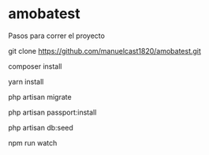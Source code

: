# amobatest

Pasos para correr el proyecto

git clone https://github.com/manuelcast1820/amobatest.git

composer install

yarn install

php artisan migrate

php artisan passport:install

php artisan db:seed

npm run watch
